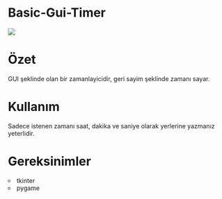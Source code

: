 # Basic-Gui-Timer


<img src="https://alexholt.me/wp-content/uploads/2019/11/countdown.gif" width="auto">

<h1>Özet</h1>
<div>
GUI şeklinde olan bir zamanlayicidir, geri sayim şeklinde zamanı sayar.<br>
</div>

<h1>Kullanım</h1>
Sadece istenen zamanı saat, dakika ve saniye olarak yerlerine yazmanız yeterlidir.

<h1>Gereksinimler</h1>
<li type="circle">tkinter</li>
<li type="circle">pygame</li>
